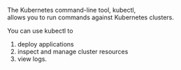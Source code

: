 
The Kubernetes command-line tool, kubectl,   
allows you to run commands against Kubernetes clusters.    

You can use kubectl to 
1. deploy applications
2. inspect and manage cluster resources
3. view logs.

